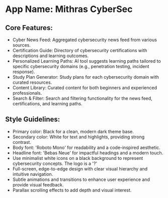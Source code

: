 # **App Name**: Mithras CyberSec

## Core Features:

- Cyber News Feed: Aggregated cybersecurity news feed from various sources.
- Certification Guide: Directory of cybersecurity certifications with descriptions and learning outcomes.
- Personalized Learning Paths: AI tool suggests learning paths tailored to specific cybersecurity domains (e.g., penetration testing, incident response).
- Study Plan Generator: Study plans for each cybersecurity domain with curated resources.
- Content Library: Curated content for both beginners and experienced professionals.
- Search & Filter: Search and filtering functionality for the news feed, certifications, and learning paths.

## Style Guidelines:

- Primary color: Black for a clean, modern dark theme base.
- Secondary color: White for text and highlights, providing strong contrast.
- Body font: 'Roboto Mono' for readability and a code-inspired aesthetic.
- Headline font: 'Bebas Neue' for impactful headings and a modern touch.
- Use minimalist white icons on a black background to represent cybersecurity concepts. The logo is a '?'
- Full-screen, edge-to-edge design with clear visual hierarchy and intuitive navigation.
- Subtle animations and transitions to enhance user experience and provide visual feedback.
- Parallax scrolling effects to add depth and visual interest.